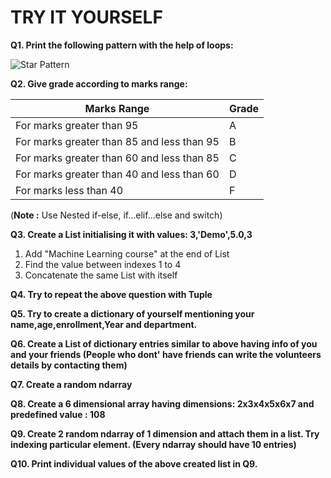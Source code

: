 # TRY IT YOURSELF

**Q1. Print the following pattern with the help of loops:**

![Star Pattern](https://2.bp.blogspot.com/--b0oRGrclT8/W_mN3H2iPaI/AAAAAAAAALI/qQNl7aoPBfcvPDKm8kusGn8WdkH69MnzwCLcBGAs/s1600/Star%2Bpattern%2Bjava.programmerclick.png)

**Q2. Give grade according to marks range:**

Marks Range | Grade
------------|--------
For marks greater than 95 | A
For marks greater than 85 and less than 95 | B
For marks greater than 60 and less than 85 | C
For marks greater than 40 and less than 60 | D
For marks less than 40 | F

(**Note :** Use Nested if-else, if...elif...else and switch)

**Q3. Create a List initialising it with values: 3,'Demo',5.0,3**

  1) Add "Machine Learning course" at the end of List
  2) Find the value between indexes 1 to 4
  3) Concatenate the same List with itself

**Q4. Try to repeat the above question with Tuple**

**Q5. Try to create a dictionary of yourself mentioning your name,age,enrollment,Year and department.**

**Q6. Create a List of dictionary entries similar to above having info of you and your friends (People who dont' have friends can write the volunteers details by contacting them)**

**Q7. Create a random ndarray**

**Q8. Create a 6 dimensional array having dimensions: 2x3x4x5x6x7 and predefined value : 108**

**Q9. Create 2 random ndarray of 1 dimension and attach them in a list. Try indexing particular element. (Every ndarray should have 10 entries)**

**Q10. Print individual values of the above created list in Q9.**
